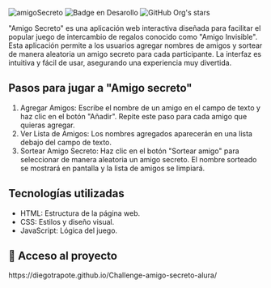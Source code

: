 ![amigoSecreto](https://github.com/user-attachments/assets/0d862b77-8012-4589-ab49-026d678eafaf)
![Badge en Desarollo](https://img.shields.io/badge/STATUS-EN%20DESAROLLO-green)
![GitHub Org's stars](https://img.shields.io/github/stars/camilafernanda?style=social)

"Amigo Secreto" es una aplicación web interactiva diseñada para facilitar el popular juego de intercambio de regalos conocido como "Amigo Invisible". Esta aplicación permite a los usuarios agregar nombres de amigos y sortear de manera aleatoria un amigo secreto para cada participante. La interfaz es intuitiva y fácil de usar, asegurando una experiencia muy divertida.
<h2>Pasos para jugar a "Amigo secreto"</h2>
<ol>
  <li>Agregar Amigos: Escribe el nombre de un amigo en el campo de texto y haz clic en el botón "Añadir". Repite este paso para cada amigo que quieras agregar.</li>
  
  <li>Ver Lista de Amigos: Los nombres agregados aparecerán en una lista debajo del campo de texto.</li>
  <li>Sortear Amigo Secreto: Haz clic en el botón "Sortear amigo" para seleccionar de manera aleatoria un amigo secreto. El nombre sorteado se mostrará en pantalla y la lista de amigos se limpiará.</li>
</ol>
<h2>Tecnologías utilizadas</h2>
<ul>
  <li> HTML: Estructura de la página web.</li>
  <li> CSS: Estilos y diseño visual.</li>
  <li>JavaScript: Lógica del juego. </li>
</ul>
<h2>📁 Acceso al proyecto</h2>
https://diegotrapote.github.io/Challenge-amigo-secreto-alura/
